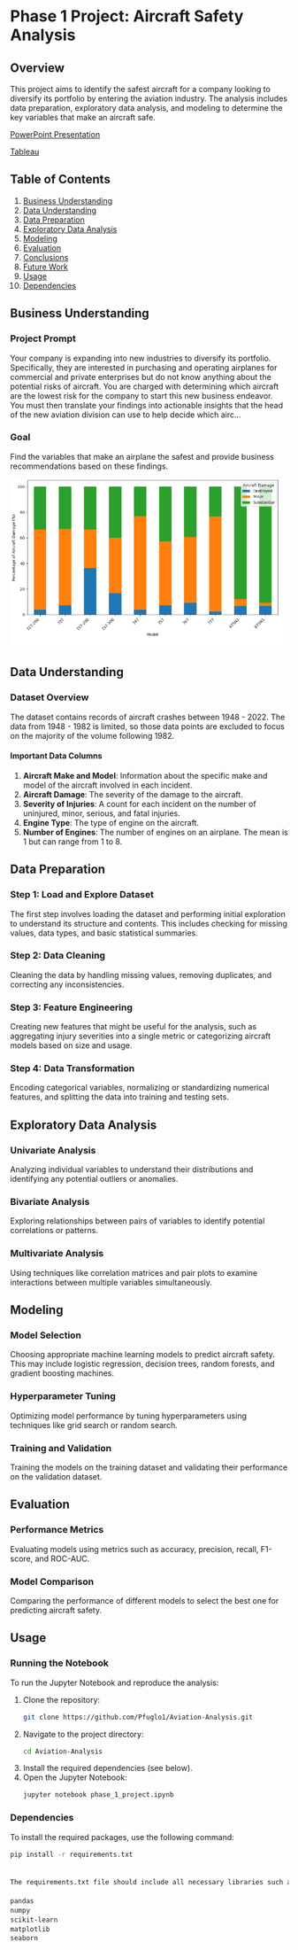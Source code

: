 # Phase 1 Project: Aircraft Safety Analysis

## Overview

This project aims to identify the safest aircraft for a company looking to diversify its portfolio by entering the aviation industry. The analysis includes data preparation, exploratory data analysis, and modeling to determine the key variables that make an aircraft safe.

[PowerPoint Presentation](https://github.com/Pfuglo1/Aviation-Analysis/blob/main/Phase%201.pptx)

[Tableau](https://prod-uk-a.online.tableau.com/#/site/pfuglo1e73a362b7f/workbooks/1082302?:origin=card_share_link)

## Table of Contents

1. [Business Understanding](#business-understanding)
2. [Data Understanding](#data-understanding)
3. [Data Preparation](#data-preparation)
4. [Exploratory Data Analysis](#exploratory-data-analysis)
5. [Modeling](#modeling)
6. [Evaluation](#evaluation)
7. [Conclusions](#conclusions)
8. [Future Work](#future-work)
9. [Usage](#usage)
10. [Dependencies](#dependencies)

## Business Understanding

### Project Prompt
Your company is expanding into new industries to diversify its portfolio. Specifically, they are interested in purchasing and operating airplanes for commercial and private enterprises but do not know anything about the potential risks of aircraft. You are charged with determining which aircraft are the lowest risk for the company to start this new business endeavor. You must then translate your findings into actionable insights that the head of the new aviation division can use to help decide which airc...

### Goal
Find the variables that make an airplane the safest and provide business recommendations based on these findings.

![Alt text](https://github.com/Pfuglo1/Aviation-Analysis/blob/main/Images/Model.PNG)

## Data Understanding

### Dataset Overview
The dataset contains records of aircraft crashes between 1948 - 2022. The data from 1948 - 1982 is limited, so those data points are excluded to focus on the majority of the volume following 1982.

#### Important Data Columns
1. **Aircraft Make and Model**: Information about the specific make and model of the aircraft involved in each incident.
2. **Aircraft Damage**: The severity of the damage to the aircraft.
3. **Severity of Injuries**: A count for each incident on the number of uninjured, minor, serious, and fatal injuries.
4. **Engine Type**: The type of engine on the aircraft.
5. **Number of Engines**: The number of engines on an airplane. The mean is 1 but can range from 1 to 8.

## Data Preparation

### Step 1: Load and Explore Dataset
The first step involves loading the dataset and performing initial exploration to understand its structure and contents. This includes checking for missing values, data types, and basic statistical summaries.

### Step 2: Data Cleaning
Cleaning the data by handling missing values, removing duplicates, and correcting any inconsistencies.

### Step 3: Feature Engineering
Creating new features that might be useful for the analysis, such as aggregating injury severities into a single metric or categorizing aircraft models based on size and usage.

### Step 4: Data Transformation
Encoding categorical variables, normalizing or standardizing numerical features, and splitting the data into training and testing sets.

## Exploratory Data Analysis

### Univariate Analysis
Analyzing individual variables to understand their distributions and identifying any potential outliers or anomalies.

### Bivariate Analysis
Exploring relationships between pairs of variables to identify potential correlations or patterns.

### Multivariate Analysis
Using techniques like correlation matrices and pair plots to examine interactions between multiple variables simultaneously.

## Modeling

### Model Selection
Choosing appropriate machine learning models to predict aircraft safety. This may include logistic regression, decision trees, random forests, and gradient boosting machines.

### Hyperparameter Tuning
Optimizing model performance by tuning hyperparameters using techniques like grid search or random search.

### Training and Validation
Training the models on the training dataset and validating their performance on the validation dataset.

## Evaluation

### Performance Metrics
Evaluating models using metrics such as accuracy, precision, recall, F1-score, and ROC-AUC.

### Model Comparison
Comparing the performance of different models to select the best one for predicting aircraft safety.



## Usage

### Running the Notebook
To run the Jupyter Notebook and reproduce the analysis:

1. Clone the repository:
    ```bash
    git clone https://github.com/Pfuglo1/Aviation-Analysis.git
    ```
2. Navigate to the project directory:
    ```bash
    cd Aviation-Analysis
    ```
3. Install the required dependencies (see below).
4. Open the Jupyter Notebook:
    ```bash
    jupyter notebook phase_1_project.ipynb
    ```

### Dependencies
To install the required packages, use the following command:
```bash
pip install -r requirements.txt


The requirements.txt file should include all necessary libraries such as:

pandas
numpy
scikit-learn
matplotlib
seaborn